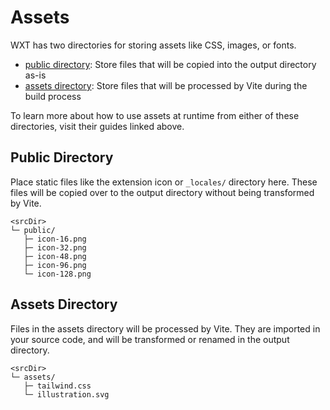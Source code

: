 # Assets

WXT has two directories for storing assets like CSS, images, or fonts.

- [public directory](/guide/directory-structure/public): Store files that will be copied into the output directory as-is
- [assets directory](/guide/directory-structure/assets): Store files that will be processed by Vite during the build process

To learn more about how to use assets at runtime from either of these directories, visit their guides linked above.

## Public Directory

Place static files like the extension icon or `_locales/` directory here. These files will be copied over to the output directory without being transformed by Vite.

```
<srcDir>
└─ public/
   ├─ icon-16.png
   ├─ icon-32.png
   ├─ icon-48.png
   ├─ icon-96.png
   └─ icon-128.png
```

## Assets Directory

Files in the assets directory will be processed by Vite. They are imported in your source code, and will be transformed or renamed in the output directory.

```
<srcDir>
└─ assets/
   ├─ tailwind.css
   └─ illustration.svg
```
